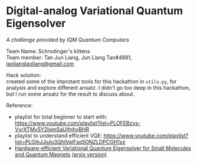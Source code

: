 # Digital-analog Variational Quantum Eigensolver

*A challenge provided by IQM Quantum Computers*

Team Name: Schrodinger's kittens  
Team member: Tan Jun Liang, Jun Liang Tan#4881, laolianglaoliang@gmail.com

Hack solution:  
    created some of the improtant tools for this hackathon in `utils.py`, for analysis and explore different ansatz. I didn't go too deep in this hackathon, but I run some ansatz for the result to discuss about.
    
Reference:
- playlist for total beginner to start with: https://www.youtube.com/playlist?list=PLOFEBzvs-VvrXTMy5Y2IqmSaUjfnhvBHR
- playlist to understand efficient VQE: https://www.youtube.com/playlist?list=PLGjhJJjulo3QhIVajFsq5ONZLDPCGH1xz
- [Hardware-efficient Variational Quantum Eigensolver for Small Molecules and Quantum Magnets](https://www.nature.com/articles/nature23879) [(arxiv version)](https://arxiv.org/abs/1704.05018)


